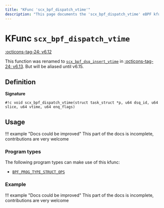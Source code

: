 ```yaml
---
title: "KFunc 'scx_bpf_dispatch_vtime'"
description: "This page documents the 'scx_bpf_dispatch_vtime' eBPF kfunc, including its definition, usage, program types that can use it, and examples."
---
```

# KFunc `scx_bpf_dispatch_vtime`

<!-- [FEATURE_TAG](scx_bpf_dispatch_vtime) -->
[:octicons-tag-24: v6.12](https://github.com/torvalds/linux/commit/06e51be3d5e7a07aea5c9012773df8d5de01db6c)
<!-- [/FEATURE_TAG] -->

This function was renamed to [`scx_bpf_dsq_insert_vtime`](scx_bpf_dsq_insert_vtime.md) in [:octicons-tag-24: v6.13](https://github.com/torvalds/linux/commit/cc26abb1a19adbb91b79d25a2e74976633ece429). But will be aliased until v6.15.

## Definition

**Signature**

<!-- [KFUNC_DEF] -->
`#!c void scx_bpf_dispatch_vtime(struct task_struct *p, u64 dsq_id, u64 slice, u64 vtime, u64 enq_flags)`
<!-- [/KFUNC_DEF] -->

## Usage

!!! example "Docs could be improved"
    This part of the docs is incomplete, contributions are very welcome

### Program types

The following program types can make use of this kfunc:

<!-- [KFUNC_PROG_REF] -->
- [`BPF_PROG_TYPE_STRUCT_OPS`](../program-type/BPF_PROG_TYPE_STRUCT_OPS.md)
<!-- [/KFUNC_PROG_REF] -->

### Example

!!! example "Docs could be improved"
    This part of the docs is incomplete, contributions are very welcome

